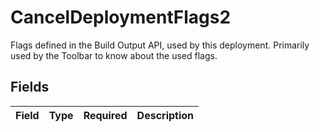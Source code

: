 # CancelDeploymentFlags2

Flags defined in the Build Output API, used by this deployment. Primarily used by the Toolbar to know about the used flags.


## Fields

| Field       | Type        | Required    | Description |
| ----------- | ----------- | ----------- | ----------- |
